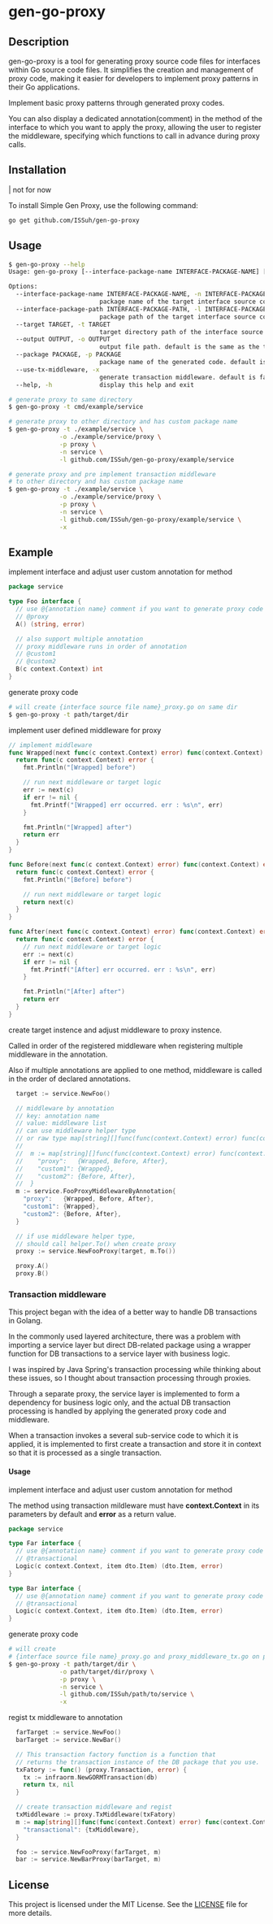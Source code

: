 # gen-go-proxy

## Description

gen-go-proxy is a tool for generating proxy source code files for interfaces within Go source code files. It simplifies the creation and management of proxy code, making it easier for developers to implement proxy patterns in their Go applications.

Implement basic proxy patterns through generated proxy codes.

You can also display a dedicated annotation(comment) in the method of the interface to which you want to apply the proxy, allowing the user to register the middleware, specifying which functions to call in advance during proxy calls.

## Installation

| not for now

To install Simple Gen Proxy, use the following command:

```bash
go get github.com/ISSuh/gen-go-proxy
```

## Usage

```bash
$ gen-go-proxy --help
Usage: gen-go-proxy [--interface-package-name INTERFACE-PACKAGE-NAME] [--interface-package-path INTERFACE-PACKAGE-PATH] --target TARGET [--output OUTPUT] [--package PACKAGE] [--use-tx-middleware]

Options:
  --interface-package-name INTERFACE-PACKAGE-NAME, -n INTERFACE-PACKAGE-NAME
                         package name of the target interface source code file
  --interface-package-path INTERFACE-PACKAGE-PATH, -l INTERFACE-PACKAGE-PATH
                         package path of the target interface source code file
  --target TARGET, -t TARGET
                         target directory path of the interface source code file. is required
  --output OUTPUT, -o OUTPUT
                         output file path. default is the same as the target interface source code file
  --package PACKAGE, -p PACKAGE
                         package name of the generated code. default is the same as the target interface source code file
  --use-tx-middleware, -x
                         generate transaction middleware. default is false
  --help, -h             display this help and exit
```

```bash
# generate proxy to same directory
$ gen-go-proxy -t cmd/example/service

# generate proxy to other directory and has custom package name
$ gen-go-proxy -t ./example/service \
              -o ./example/service/proxy \
              -p proxy \
              -n service \
              -l github.com/ISSuh/gen-go-proxy/example/service

# generate proxy and pre implement transaction middleware
# to other directory and has custom package name
$ gen-go-proxy -t ./example/service \
              -o ./example/service/proxy \
              -p proxy \
              -n service \
              -l github.com/ISSuh/gen-go-proxy/example/service \
              -x
```

## Example

implement interface and adjust user custom annotation for method

```go
package service

type Foo interface {
  // use @{annotation name} comment if you want to generate proxy code
  // @proxy
  A() (string, error)

  // also support multiple annotation
  // proxy middleware runs in order of annotation
  // @custom1
  // @custom2
  B(c context.Context) int
}
```

generate proxy code

```bash
# will create {interface source file name}_proxy.go on same dir
$ gen-go-proxy -t path/target/dir
```


implement user defined middleware for proxy

```go
// implement middleware
func Wrapped(next func(c context.Context) error) func(context.Context) error {
  return func(c context.Context) error {
    fmt.Println("[Wrapped] before")

    // run next middleware or target logic
    err := next(c)
    if err != nil {
      fmt.Printf("[Wrapped] err occurred. err : %s\n", err)
    }

    fmt.Println("[Wrapped] after")
    return err
  }
}

func Before(next func(c context.Context) error) func(context.Context) error {
  return func(c context.Context) error {
    fmt.Println("[Before] before")

    // run next middleware or target logic
    return next(c)
  }
}

func After(next func(c context.Context) error) func(context.Context) error {
  return func(c context.Context) error {
    // run next middleware or target logic
    err := next(c)
    if err != nil {
      fmt.Printf("[After] err occurred. err : %s\n", err)
    }

    fmt.Println("[After] after")
    return err
  }
}
```

create target instence and adjust middleware to proxy instence.

Called in order of the registered middleware when registering multiple middleware in the annotation.

Also if multiple annotations are applied to one method, middleware is called in the order of declared annotations.

```go
  target := service.NewFoo()

  // middleware by annotation
  // key: annotation name
  // value: middleware list
  // can use middleware helper type
  // or raw type map[string][]func(func(context.Context) error) func(context.Context) error
  //
  //  m := map[string][]func(func(context.Context) error) func(context.Context) error{
  //    "proxy":   {Wrapped, Before, After},
  //    "custom1": {Wrapped},
  //    "custom2": {Before, After},
  //  }
  m := service.FooProxyMiddlewareByAnnotation{
    "proxy":   {Wrapped, Before, After},
    "custom1": {Wrapped},
    "custom2": {Before, After},
  }

  // if use middleware helper type,
  // should call helper.To() when create proxy
  proxy := service.NewFooProxy(target, m.To())

  proxy.A()
  proxy.B()
```

### Transaction middleware

This project began with the idea of a better way to handle DB transactions in Golang.

In the commonly used layered architecture, there was a problem with importing a service layer but direct DB-related package using a wrapper function for DB transactions to a service layer with business logic.

I was inspired by Java Spring's transaction processing while thinking about these issues, so I thought about transaction processing through proxies.

Through a separate proxy, the service layer is implemented to form a dependency for business logic only, and the actual DB transaction processing is handled by applying the generated proxy code and middleware.

When a transaction invokes a several sub-service code to which it is applied, it is implemented to first create a transaction and store it in context so that it is processed as a single transaction.

#### Usage

implement interface and adjust user custom annotation for method

The method using transaction mildleware must have **context.Context** in its parameters by default and **error** as a return value.

```go
package service

type Far interface {
  // use @{annotation name} comment if you want to generate proxy code
  // @transactional
  Logic(c context.Context, item dto.Item) (dto.Item, error)
}

type Bar interface {
  // use @{annotation name} comment if you want to generate proxy code
  // @transactional
  Logic(c context.Context, item dto.Item) (dto.Item, error)
}
```

generate proxy code

```bash
# will create
# {interface source file name}_proxy.go and proxy_middleware_tx.go on path/target/dir/proxy
$ gen-go-proxy -t path/target/dir \
              -o path/target/dir/proxy \
              -p proxy \
              -n service \
              -l github.com/ISSuh/path/to/service \
              -x
```

regist tx middleware to annotation

```go
  farTarget := service.NewFoo()  
  barTarget := service.NewBar()

  // This transaction factory function is a function that
  // returns the transaction instance of the DB package that you use.
  txFatory := func() (proxy.Transaction, error) {
    tx := infraorm.NewGORMTransaction(db)
    return tx, nil
  }

  // create transaction middleware and regist
  txMiddleware := proxy.TxMiddleware(txFatory)
  m := map[string][]func(func(context.Context) error) func(context.Context) error{
    "transactional": {txMiddleware},
  }

  foo := service.NewFooProxy(farTarget, m)
  bar := service.NewBarProxy(barTarget, m)
```

## License

This project is licensed under the MIT License. See the [LICENSE](LICENSE) file for more details.